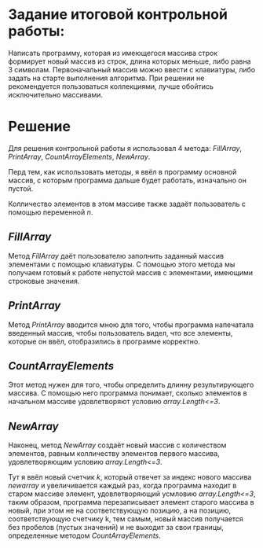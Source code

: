 # Задание итоговой контрольной работы:
 Написать программу, которая из имеющегося массива строк формирует новый массив из строк, длина которых меньше, либо равна 3 символам. Первоначальный массив можно ввести с клавиатуры, либо задать на старте выполнения алгоритма. При решении не рекомендуется пользоваться коллекциями, лучше обойтись исключительно массивами.
# Решение
Для решения контрольной работы я использовал 4 метода: *FillArray*, *PrintArray*, *CountArrayElements*, *NewArray*.

Перд тем, как использовать методы, я ввёл в программу основной массив, с которым программа дальше будет работать, изначально он пустой.

Колличество элементов в этом массиве также задаёт пользователь с помощью переменной *n*. 
## *FillArray*
Метод *FillArray* даёт пользователю заполнить заданный массив элементами с помощью клавиатуры. С помощью этого метода мы получаем готовый к работе непустой массив с элементами, имеющими строковые значения.
## *PrintArray*
Метод *PrintArray* вводится мною для того, чтобы программа напечатала введенный массив, чтобы пользователь видел, что все элементы, которые он ввёл, отобразились в программе корректно.
## *CountArrayElements*
Этот метод нужен для того, чтобы определить длинну результирующего массива. С помощью него программа понимает, сколько элементов в начальном массиве удовлетворяют условию *array.Length<=3*.
## *NewArray*
Наконец, метод *NewArray* создаёт новый массив с количеством элементов, равным колличеству элементов первого массива, удовлетворяющим условию *array.Length<=3*.

Тут я ввёл новый счетчик *k*, который отвечет за индекс нового массива *newarray* и увеличивается каждый раз, когда программа находит в старом массиве элемент, удовлетворяющий усмловию *array.Length<=3*, таким образом, программа перезаписывает элемент старого массива в новый, при этом не на соответствующую позицию, а на позицию, соответствующую счетчику k, тем самым, новый массив получается без пробелов (пустых значений) и не выходит за свои границы, определенные методом *CountArrayElements*.
